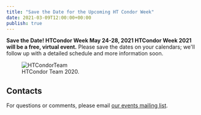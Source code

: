 ```yaml
---
title: "Save the Date for the Upcoming HT Condor Week"
date: 2021-03-09T12:00:00+00:00
publish: true
--- 
```

**Save the Date! HTCondor Week May 24-28, 2021
HTCondor Week 2021 will be a free, virtual event.** 
Please save the dates on your calendars; we'll follow up with a detailed schedule and more information soon. 

<figure class="figure">
  <img src="{{site.baseurl}}/assets/images/team-2020.jpg" class="figure-img img-fluid rounded" alt="HTCondorTeam">
  <figcaption class="figure-caption">HTCondor Team 2020.</figcaption>
</figure>

## Contacts

For questions or comments, please email
[our events mailing list](mailto:events@opensciencegrid.org).
